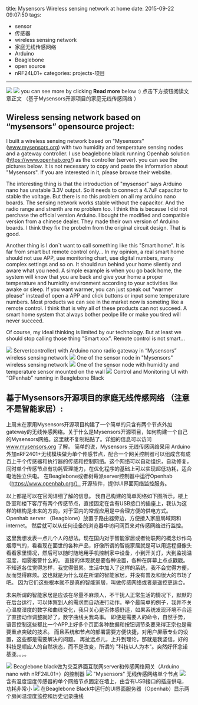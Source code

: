 title: Mysensors Wireless sensing network at home 
date: 2015-09-22 09:07:50
tags:
- sensor
- 传感器
- wireless sensing network
- 家庭无线传感网络
- Arduino
- Beaglebone
- open source
- nRF24L01+
categories: projects-项目
---

<meta name="referrer" content="no-referrer" />

![](https://www.mysensors.org/uploads/57bd7e180b692ab55e15504f/image/network.png)
![](https://github.com/forwardkth/image/tree/master/weibo/74505a4cgw1ew98gkmzhnj20k00qogqi?raw=true)
you can see more by clicking **Read more** below :) 
点击下方按钮阅读文章正文 （基于Mysensors开源项目的家庭无线传感网络 ）
<!-- more -->

## Wireless sensing network based on “mysensors” opensource project:

I built a wireless sensing network based on "Mysensors" (www.mysensors.org) with two humidity and temperature sensing nodes and a gateway controller.
I use beaglebone black running Openhab solution (https://www.openhab.org/)  as the controller (server). you can see the pictures below.
It is not necessary to copy and paste the information about "Mysensors". If you are interested in it, please browse their website. 

The interesting thing is that the introduction of "mysensor" says Arduino nano has unstable 3.3V  output. So it needs to connect a 4.7uF capacitor to stable the voltage.
But there is no this problem on all my arduino nano boards. The sensing network works stable without the capacitor. And the radio range and strenth are no problem too.
I think this is because I did not perchase the official version Arduino. I bought the modified and compatible version from a chinese dealer. They made their own version of Arduino boards. I think they fix the probelm from the original circuit design. That is good.

Another thing is I don`t want to call something like this "Smart home". It is far from smart but remote control only...
In my opinion, a real smart home should not use APP, use monitoring chart, use digital numbers, many complex settings and so on. It should run behind your home silently and aware what you need.
A simple example is when you go back home, the system will know that you are back and give your home a proper temperature and humidity environment according to your activities like awake or sleep. If you want warmer, you can just speak out "warmer please" instead of open a APP and click buttons or input some temperature numbers.
Most products we can see in the market now is someting like a remote control. I think that is why all of these products can not  succeed. A smart home system that always bother peolpe life or make you tired will never succeed.

Of course, my ideal thinking is limited by our technology. But at least we should stop calling those thing "Smart xxx". Remote control is not smart...

![](https://github.com/forwardkth/image/tree/master/weibo/74505a4cgw1ew98d2kw6hj20qo0k078e?raw=true)
Server(controller) with Arduino nano radio gateway in “Mysensors” wireless sensing network
![](https://github.com/forwardkth/image/tree/master/weibo/74505a4cgw1ew98ge4sztj20qo0k0tf3?raw=true)
One of the sensor node in "Mysensors" wireless sensing network
![](https://github.com/forwardkth/image/tree/master/weibo/74505a4cgw1ew9m56tnspj20xc18gdvm?raw=true)
One of the sensor node with humidity and temperature sensor mounted on the wall
![](https://github.com/forwardkth/image/tree/master/weibo/74505a4cgw1ewarapj02cj20hs0qomzc?raw=true)
Control and Monitoring UI with “OPenhab” running in Beaglebone Black

## 基于Mysensors开源项目的家庭无线传感网络 （注意不是智能家居）:

上周末在家用Mysensors开源项目构建了一个简单的只含有两个节点外加gateway的无线传感网络。关于什么是Mysensors开源项目，如何构建一个自己的Mysensors网络。这里就不复制粘贴了。详细的信息可以访问 www.mysensors.org 了解。
简单的说，Mysensors 无线传感网络采用 Arduino外加nRF2401+无线模块做为单个传感节点，配合一个网关控制器可以组成含有成百上千个传感器和执行器的传感和控制网络。这个网络可以自动组织，自动修复，同时单个传感节点有功耗管理能力，在优化程序的基础上可以实现超低功耗，适合电池独立供电。
在Beaglebone或者树莓派server控制器中运行Openhab （https://www.openhab.org/） 开源软件，提供UI界面网络监控服务。 

以上都是可以在官网详细了解的信息。 我自己构建的简单网络如下图所示，楼上卧室和楼下客厅有两个传感节点，直接固定在含有USB接口的插座上，我认为这样的结构是未来的方向，对于室内的常规应用是中合理方便的供电方式。Openhab server （Beagblone）放置于路由器旁边，方便接入家庭局域网和internet。
然后就可以从任何设备的浏览器中访问网页来对传感网络进行监控。

这里我想发表一点儿个人的想法。现在国内对于智能家居或者物联网的概念炒作乌烟瘴气的，看看现在面世的各种产品，好像所谓的智能家居就是可以用远程摄像头看看家里情况，然后可以随时随地用手机控制家中设备，小到开关灯，大到监视温湿度，烟雾报警什么的。
直接的体现就是要各种设置，各种在屏幕上点点戳戳。不知道各位觉得怎样，我觉得很累。生活中加入了这样的系统，我不会觉得方便，反而觉得麻烦。这也就是为什么现在所谓的智能家居，并没有普及和很大的市场了吧。
因为它们这些根本就不是真的智能家居，叫做传感网络或者是遥控更适合。 

未来所谓的智能家居是应该在尽量不麻烦人，不干扰人正常生活的情况下，默默的在后台运行，可以体察到人的需求而自动进行动作。举个最简单的例子，我并不关心温度湿度的数字和曲线变化，我只关心是否体感舒适，如果系统发现环境不合适了直接动作调整就好了，数字曲线关我鸟事。
即便是需要人的命令，自然手势，语音控制这些都比一个APP上好多个页面各种数据和按钮调节条要来得正宗也是需要重点突破的技术。 而且系统和节点的部署需要方便快捷，对用户屏蔽专业的设置，这些都是需要解决的问题。
再扯远点儿，上升到理论，那就是我坚信，好的科技是顺应人的自然状态，而不是改变，所谓的 "科技以人为本"。突然好怀念诺基亚。。。。

![](https://github.com/forwardkth/image/tree/master/weibo/74505a4cgw1ew98d2kw6hj20qo0k078e?raw=true)
Beaglebone black做为交互界面互联网server和传感网络网关（Arduino nano with nRF24L01+）的控制器
![](https://github.com/forwardkth/image/tree/master/weibo/74505a4cgw1ew98gkmzhnj20k00qogqi?raw=true)
"Mysensors" 无线传感网络单个节点
![](https://github.com/forwardkth/image/tree/master/weibo/74505a4cgw1ew9m7qszxmj20xc18g4f7?raw=true)
含有温度湿度传感器的单个网络节点固定在墙上，由含有USB接口的插座供电，功耗非常小
![](https://github.com/forwardkth/image/tree/master/weibo/74505a4cgw1ewarapj02cj20hs0qomzc?raw=true)
在Beaglebone Black中运行的UI界面服务器（Openhab）显示两个房间温湿度监控和历史记录曲线